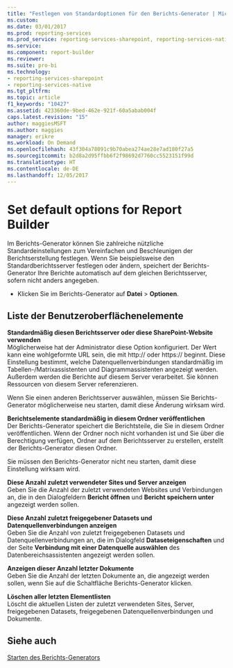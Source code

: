 ```yaml
---
title: "Festlegen von Standardoptionen für den Berichts-Generator | Microsoft-Dokumentation"
ms.custom: 
ms.date: 03/01/2017
ms.prod: reporting-services
ms.prod_service: reporting-services-sharepoint, reporting-services-native
ms.service: 
ms.component: report-builder
ms.reviewer: 
ms.suite: pro-bi
ms.technology:
- reporting-services-sharepoint
- reporting-services-native
ms.tgt_pltfrm: 
ms.topic: article
f1_keywords: "10427"
ms.assetid: 423360de-9bed-462e-921f-60a5abab004f
caps.latest.revision: "15"
author: maggiesMSFT
ms.author: maggies
manager: erikre
ms.workload: On Demand
ms.openlocfilehash: 43f304a78091c9b70abea274ae28e7ad180f27a5
ms.sourcegitcommit: b2d8a2d95ffbb6f2f98692d7760cc5523151f99d
ms.translationtype: HT
ms.contentlocale: de-DE
ms.lasthandoff: 12/05/2017
---
```

# <a name="set-default-options-for-report-builder"></a>Set default options for Report Builder
  Im Berichts-Generator können Sie zahlreiche nützliche Standardeinstellungen zum Vereinfachen und Beschleunigen der Berichtserstellung festlegen.  Wenn Sie beispielsweise den Standardberichtsserver festlegen oder ändern, speichert der Berichts-Generator Ihre Berichte automatisch auf dem gleichen Berichtsserver, sofern nicht anders angegeben.  
  
-   Klicken Sie im Berichts-Generator auf **Datei** > **Optionen**.  
  
## <a name="uielement-list"></a>Liste der Benutzeroberflächenelemente  
 **Standardmäßig diesen Berichtsserver oder diese SharePoint-Website verwenden**  
 Möglicherweise hat der Administrator diese Option konfiguriert. Der Wert kann eine wohlgeformte URL sein, die mit http:// oder https:// beginnt. Diese Einstellung bestimmt, welche Datenquellenverbindungen standardmäßig im Tabellen-/Matrixassistenten und Diagrammassistenten angezeigt werden. Außerdem werden die Berichte auf diesem Server verarbeitet. Sie können Ressourcen von diesem Server referenzieren.  
  
 Wenn Sie einen anderen Berichtsserver auswählen, müssen Sie Berichts-Generator möglicherweise neu starten, damit diese Änderung wirksam wird.  
  
 **Berichtselemente standardmäßig in diesem Ordner veröffentlichen**  
 Der Berichts-Generator speichert die Berichtsteile, die Sie in diesem Ordner veröffentlichen. Wenn der Ordner noch nicht vorhanden ist und Sie über die Berechtigung verfügen, Ordner auf dem Berichtsserver zu erstellen, erstellt der Berichts-Generator diesen Ordner.  
  
 Sie müssen den Berichts-Generator nicht neu starten, damit diese Einstellung wirksam wird.  
  
 **Diese Anzahl zuletzt verwendeter Sites und Server anzeigen**  
 Geben Sie die Anzahl der zuletzt verwendeten Websites und Verbindungen an, die in den Dialogfeldern **Bericht öffnen** und **Bericht speichern unter** angezeigt werden sollen.  
  
 **Diese Anzahl zuletzt freigegebener Datasets und Datenquellenverbindungen anzeigen**  
 Geben Sie die Anzahl von zuletzt freigegebenen Datasets und Datenquellenverbindungen an, die im Dialogfeld **Dataseteigenschaften** und der Seite **Verbindung mit einer Datenquelle auswählen** des Datenbereichsassistenten angezeigt werden sollen.  
  
 **Anzeigen dieser Anzahl letzter Dokumente**  
 Geben Sie die Anzahl der letzten Dokumente an, die angezeigt werden sollen, wenn Sie auf die Schaltfläche Berichts-Generator klicken.  
  
 **Löschen aller letzten Elementlisten**  
 Löscht die aktuellen Listen der zuletzt verwendeten Sites, Server, freigegebenen Datasets, freigegebenen Datenquellenverbindungen und Dokumente.  
  
## <a name="see-also"></a>Siehe auch  
 [Starten des Berichts-Generators](../../reporting-services/report-builder/start-report-builder.md)  
  
  

